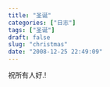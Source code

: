 ```yaml
---
title: "圣诞"
categories: ["日志"]
tags: ["圣诞"]
draft: false
slug: "christmas"
date: "2008-12-25 22:49:09"
---
```


祝所有人好.!

